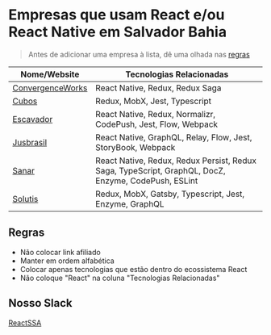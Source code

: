 # Empresas que usam React e/ou React Native em Salvador Bahia

> Antes de adicionar uma empresa à lista, dê uma olhada nas  [regras](#regras)

Nome/Website | Tecnologias Relacionadas
------------ | ------------------------
[ConvergenceWorks](http://convergence.works) | React Native, Redux, Redux Saga
[Cubos](https://cubos.io/) | Redux, MobX, Jest, Typescript
[Escavador](https://www.escavador.com) | React Native, Redux, Normalizr, CodePush, Jest, Flow, Webpack
[Jusbrasil](https://www.jusbrasil.com.br) | React Native, GraphQL, Relay, Flow, Jest, StoryBook, Webpack
[Sanar](https://www.editorasanar.com.br/) | React Native, Redux, Redux Persist, Redux Saga, TypeScript, GraphQL, DocZ, Enzyme, CodePush, ESLint
[Solutis](https://solutis.com.br) | Redux, MobX, Gatsby, Typescript, Jest, Enzyme, GraphQL

## Regras

* Não colocar link afiliado
* Manter em ordem alfabética
* Colocar apenas tecnologias que estão dentro do ecossistema React
* Não coloque "React" na coluna "Tecnologias Relacionadas"

## Nosso Slack

[ReactSSA](https://reactssa.slack.com/)
